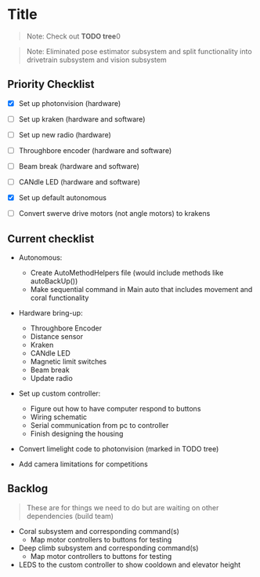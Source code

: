 # Title

> Note: Check out **TODO tree**0

> Note: Eliminated pose estimator subsystem and split functionality into drivetrain subsystem and vision subsystem

## Priority Checklist

- [x] Set up photonvision (hardware)
- [ ] Set up kraken (hardware and software)
- [ ] Set up new radio (hardware)
- [ ] Throughbore encoder (hardware and software)
- [ ] Beam break (hardware and software)
- [ ] CANdle LED (hardware and software)
- [x] Set up default autonomous
- [ ] Convert swerve drive motors (not angle motors) to krakens



## Current checklist

- Autonomous:
  - Create AutoMethodHelpers file (would include methods like autoBackUp())
  - Make sequential command in Main auto that includes movement and coral functionality

- Hardware bring-up:
  - Throughbore Encoder
  - Distance sensor
  - Kraken
  - CANdle LED
  - Magnetic limit switches
  - Beam break
  - Update radio

- Set up custom controller:
  - Figure out how to have computer respond to buttons
  - Wiring schematic
  - Serial communication from pc to controller
  - Finish designing the housing

- Convert limelight code to photonvision (marked in TODO tree)
- Add camera limitations for competitions

## Backlog

> These are for things we need to do but are waiting on other dependencies (build team)

- Coral subsystem and corresponding command(s)
  - Map motor controllers to buttons for testing
- Deep climb subsystem and corresponding command(s)
  - Map motor controllers to buttons for testing
- LEDS to the custom controller to show cooldown and elevator height